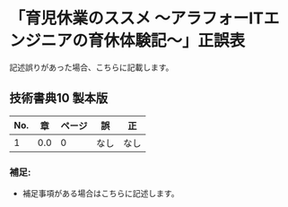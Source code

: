 # 「育児休業のススメ 〜アラフォーITエンジニアの育休体験記〜」正誤表

記述誤りがあった場合、こちらに記載します。

## 技術書典10 製本版

| No. | 章 | ページ | 誤 | 正 |
| - | - | - |-|-|
|1|0.0|0|なし|なし|


### 補足:

* 補足事項がある場合はこちらに記述します。
